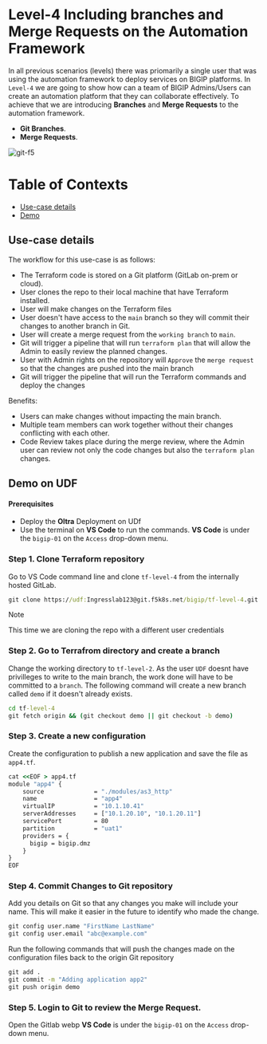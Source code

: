 # Level-4  Including branches and Merge Requests on the Automation Framework

In all previous scenarios (levels) there was priomarily a single user that was using the automation framework to deploy services on BIGIP platforms. In `Level-4` we are going to show how can a team of BIGIP Admins/Users can create an automation platform that they can collaborate effectively. To achieve that we are introducing **Branches** and **Merge Requests** to the automation framework. 
 - **Git Branches**. 
 - **Merge Requests**. 


![git-f5](images/git-f5.png)


# Table of Contexts

- [Use-case details](#code-explanation)
- [Demo](#Demo)


## Use-case details
The workflow for this use-case is as follows:
- The Terraform code is stored on a Git platform (GitLab on-prem or cloud).
- User clones the repo to their local machine that have Terraform installed.
- User will make changes on the Terraform files 
- User doesn't have access to the `main` branch so they will commit their changes to another branch in Git.
- User will create a merge request from the `working branch` to `main`.
- Git will trigger a pipeline that will run `terraform plan` that will allow the Admin to easily review the planned changes.
- User with Admin rights on the repository will `Approve` the `merge request` so that the changes are pushed into the main branch
- Git will trigger the pipeline that will run the Terraform commands and deploy the changes
 

Benefits: 
  - Users can make changes without impacting the main branch.
  - Multiple team members can work together without their changes conflicting with each other.
  - Code Review takes place during the merge review, where the Admin user can review not only the code changes but also the `terraform plan` changes.


## Demo on UDF

#### Prerequisites
- Deploy the **Oltra** Deployment on UDf
- Use the terminal on **VS Code** to run the commands. **VS Code** is under the `bigip-01` on the `Access` drop-down menu.

### Step 1. Clone Terraform repository

Go to VS Code command line and clone `tf-level-4` from the internally hosted GitLab. 

```cmd
git clone https://udf:Ingresslab123@git.f5k8s.net/bigip/tf-level-4.git
```
> [!NOTE]
> This time we are cloning the repo with a different user credentials

### Step 2. Go to Terrafrom directory and create a branch

Change the working directory to `tf-level-2`. As the user `UDF` doesnt have privilleges to write to the main branch, the work done will have to be committed to a `branch`. The following command will create a new branch called `demo` if it doesn't already exists.

```cmd
cd tf-level-4
git fetch origin && (git checkout demo || git checkout -b demo)

```

### Step 3. Create a new configuration
Create the configuration to publish a new application and save the file as `app4.tf`.

```cmd
cat <<EOF > app4.tf
module "app4" {
    source              = "./modules/as3_http"
    name                = "app4"
    virtualIP           = "10.1.10.41"
    serverAddresses     = ["10.1.20.10", "10.1.20.11"]
    servicePort         = 80
    partition           = "uat1"
    providers = {
      bigip = bigip.dmz
    }    
}
EOF

```

### Step 4. Commit Changes to Git repository

Add you details on Git so that any changes you make will include your name. This will make it easier in the future to identify who made the change.

```cmd
git config user.name "FirstName LastName"
git config user.email "abc@example.com"
```

Run the following commands that will push the changes made on the configuration files back to the origin Git repository

```cmd
git add .
git commit -m "Adding application app2"
git push origin demo
```


### Step 5. Login to Git to review the Merge Request.

Open the Gitlab webp  **VS Code** is under the `bigip-01` on the `Access` drop-down menu.


